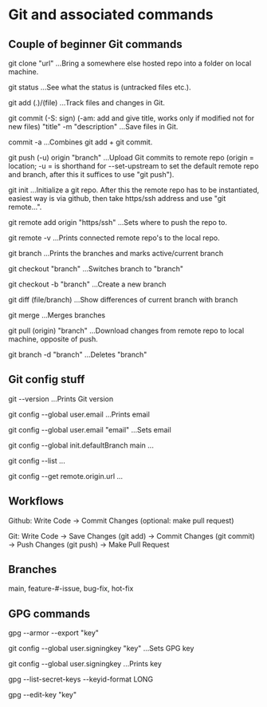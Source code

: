 # Git and associated commands

## Couple of beginner Git commands

git clone "url"
...Bring a somewhere else hosted repo  into a folder on local machine.

git status
...See what the status is (untracked files etc.).

git add (.)/(file)
...Track files and changes in Git.

git commit (-S: sign) (-am: add and give title, works only if modified not for new files) "title" -m "description"
...Save files in Git.

commit -a
...Combines git add + git commit.

git push (-u) origin "branch"
...Upload Git commits to remote repo (origin = location; -u = is shorthand for --set-upstream to set the default remote repo and branch, after this it suffices to use "git push").

git init
...Initialize a git repo. After this the remote repo has to be instantiated, easiest way is via github, then take https/ssh address and use "git remote...".

git remote add origin "https/ssh"
...Sets where to push the repo to.

git remote -v
...Prints connected remote repo's to the local repo.

git branch
...Prints the branches and marks active/current branch

git checkout "branch"
...Switches branch to "branch"

git checkout -b "branch"
...Create a new branch

git diff (file/branch)
...Show differences of current branch with branch

git merge
...Merges branches

git pull (origin) "branch"
...Download changes from remote repo to local machine, opposite of push.

git branch -d "branch"
...Deletes "branch"

## Git config stuff

git --version
...Prints Git version

git config --global user.email
...Prints email

git config --global user.email "email"
...Sets email

git config --global init.defaultBranch main
...

git config --list
...

git config --get remote.origin.url
...

## Workflows

Github: Write Code -> Commit Changes (optional: make pull request)

Git: Write Code -> Save Changes (git add) -> Commit Changes (git commit) -> Push Changes (git push) -> Make Pull Request

## Branches

main, feature-#-issue, bug-fix, hot-fix

## GPG commands

gpg --armor --export "key"

git config --global user.signingkey "key"
...Sets GPG key

git config --global user.signingkey
...Prints key

gpg --list-secret-keys --keyid-format LONG

gpg --edit-key "key"

